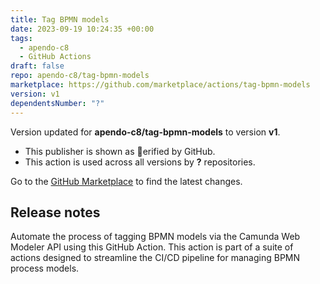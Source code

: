 ```yaml
---
title: Tag BPMN models
date: 2023-09-19 10:24:35 +00:00
tags:
  - apendo-c8
  - GitHub Actions
draft: false
repo: apendo-c8/tag-bpmn-models
marketplace: https://github.com/marketplace/actions/tag-bpmn-models
version: v1
dependentsNumber: "?"
---
```



Version updated for **apendo-c8/tag-bpmn-models** to version **v1**.
- This publisher is shown as erified by GitHub.
- This action is used across all versions by **?** repositories.

Go to the [GitHub Marketplace](https://github.com/marketplace/actions/tag-bpmn-models) to find the latest changes.

## Release notes

Automate the process of tagging BPMN models via the Camunda Web Modeler API using this GitHub Action. This action is part of a suite of actions designed to streamline the CI/CD pipeline for managing BPMN process models.
